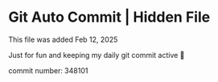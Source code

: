 # Git Auto Commit | Hidden File

This file was added Feb 12, 2025

Just for fun and keeping my daily git commit active 🤪

commit number: 348101
